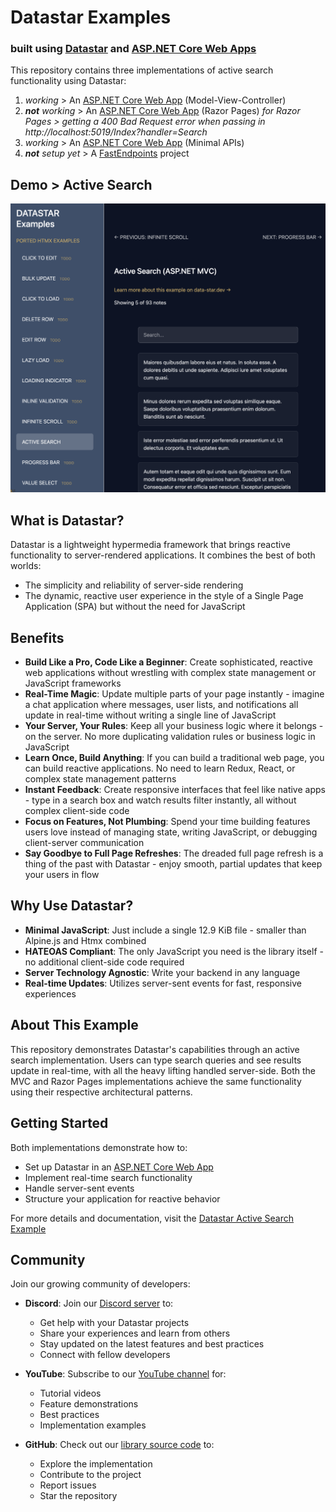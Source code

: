 # Datastar Examples
### built using [Datastar](https://data-star.dev/) and [ASP.NET Core Web Apps](https://dotnet.microsoft.com/en-us/apps/aspnet)

This repository contains three implementations of active search functionality using Datastar:

1. *working* > An [ASP.NET Core Web App](https://learn.microsoft.com/en-us/aspnet/core/data/ef-mvc/intro?view=aspnetcore-9.0) (Model-View-Controller)
2. ****not*** working* > An [ASP.NET Core Web App](https://learn.microsoft.com/en-us/aspnet/core/data/ef-rp/intro?view=aspnetcore-9.0&tabs=visual-studio) (Razor Pages)
  *for Razor Pages > getting a 400 Bad Request error when passing in http://localhost:5019/Index?handler=Search*
3. *working* > An [ASP.NET Core Web App](https://learn.microsoft.com/en-us/aspnet/core/fundamentals/minimal-apis/overview?view=aspnetcore-9.0) (Minimal APIs)
4. ****not*** setup yet* > A [FastEndpoints](https://fast-endpoints.com/docs/server-sent-events) project

## Demo > Active Search
![Active Search Demo](mvc-datastar-examples.png)  

## What is Datastar?

Datastar is a lightweight hypermedia framework that brings reactive functionality to server-rendered applications. It combines the best of both worlds:

- The simplicity and reliability of server-side rendering
- The dynamic, reactive user experience in the style of a Single Page Application (SPA) but without the need for JavaScript

## Benefits

- **Build Like a Pro, Code Like a Beginner**: Create sophisticated, reactive web applications without wrestling with complex state management or JavaScript frameworks
- **Real-Time Magic**: Update multiple parts of your page instantly - imagine a chat application where messages, user lists, and notifications all update in real-time without writing a single line of JavaScript
- **Your Server, Your Rules**: Keep all your business logic where it belongs - on the server. No more duplicating validation rules or business logic in JavaScript
- **Learn Once, Build Anything**: If you can build a traditional web page, you can build reactive applications. No need to learn Redux, React, or complex state management patterns
- **Instant Feedback**: Create responsive interfaces that feel like native apps - type in a search box and watch results filter instantly, all without complex client-side code
- **Focus on Features, Not Plumbing**: Spend your time building features users love instead of managing state, writing JavaScript, or debugging client-server communication
- **Say Goodbye to Full Page Refreshes**: The dreaded full page refresh is a thing of the past with Datastar - enjoy smooth, partial updates that keep your users in flow

## Why Use Datastar?

- **Minimal JavaScript**: Just include a single 12.9 KiB file - smaller than Alpine.js and Htmx combined
- **HATEOAS Compliant**: The only JavaScript you need is the library itself - no additional client-side code required
- **Server Technology Agnostic**: Write your backend in any language
- **Real-time Updates**: Utilizes server-sent events for fast, responsive experiences

## About This Example

This repository demonstrates Datastar's capabilities through an active search implementation. Users can type search queries and see results update in real-time, with all the heavy lifting handled server-side. Both the MVC and Razor Pages implementations achieve the same functionality using their respective architectural patterns.

## Getting Started

Both implementations demonstrate how to:
- Set up Datastar in an [ASP.NET Core Web App](https://learn.microsoft.com/en-us/aspnet/core/data/ef-mvc/intro?view=aspnetcore-9.0)
- Implement real-time search functionality
- Handle server-sent events
- Structure your application for reactive behavior

For more details and documentation, visit the [Datastar Active Search Example](https://data-star.dev/examples/active_search)

## Community

Join our growing community of developers:

- **Discord**: Join our [Discord server](https://discord.gg/bnRNgZjgPh) to:
  - Get help with your Datastar projects
  - Share your experiences and learn from others
  - Stay updated on the latest features and best practices
  - Connect with fellow developers

- **YouTube**: Subscribe to our [YouTube channel](https://www.youtube.com/@data-star) for:
  - Tutorial videos
  - Feature demonstrations
  - Best practices
  - Implementation examples

- **GitHub**: Check out our [library source code](https://github.com/starfederation/datastar/tree/main/library) to:
  - Explore the implementation
  - Contribute to the project
  - Report issues
  - Star the repository